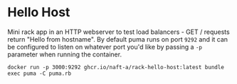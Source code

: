 # Hello Host

Mini rack app in an HTTP webserver to test load balancers - GET / requests return "Hello from hostname". By default puma runs on port `9292` and it can be configured to listen on whatever port you'd like by passing a `-p` parameter when running the container.

`docker run -p 3000:9292 ghcr.io/naft-a/rack-hello-host:latest bundle exec puma -C puma.rb`
